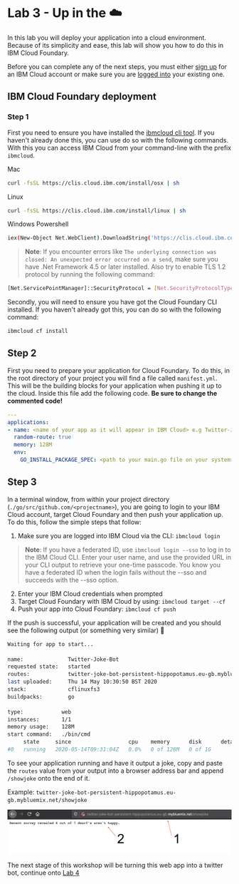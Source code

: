 # Lab 3 - Up in the :cloud:

In this lab you will deploy your application into a cloud environment. Because of its simplicity and ease, this lab will show you how to do this in IBM Cloud Foundary. 

Before you can complete any of the next steps, you must either [sign up](https://cloud.ibm.com/registration) for an IBM Cloud account or make sure you are [logged into](https://cloud.ibm.com/login) your existing one.

## IBM Cloud Foundary deployment

### Step 1

First you need to ensure you have installed the [ibmcloud cli tool](https://cloud.ibm.com/docs/cli?topic=cloud-cli-install-ibmcloud-cli#shell_install). If you haven't already done this, you can use do so with the following commands. With this you can access IBM Cloud from your command-line with the prefix `ibmcloud`.

Mac

```bash
curl -fsSL https://clis.cloud.ibm.com/install/osx | sh
```

Linux

```bash
curl -fsSL https://clis.cloud.ibm.com/install/linux | sh
```

Windows Powershell

```bash
iex(New-Object Net.WebClient).DownloadString('https://clis.cloud.ibm.com/install/powershell')
```

> **Note**: If you encounter errors like `The underlying connection was closed: An unexpected error occurred on a send`, make sure you have .Net Framework 4.5 or later installed. Also try to enable TLS 1.2 protocol by running the following command:

```bash
[Net.ServicePointManager]::SecurityProtocol = [Net.SecurityProtocolType]::Tls12
```

Secondly, you will need to ensure you have got the Cloud Foundary CLI installed. If you haven't already got this, you can do so with the following command:

```bash
ibmcloud cf install
```

## Step 2

First you need to prepare your application for Cloud Foundary. To do this, in the root directory of your project you will find a file called `manifest.yml`. This will be the building blocks for your application when pushing it up to the cloud. Inside this file add the following code. **Be sure to change the commented code!**

```yaml
---
applications:
- name: <name of your app as it will appear in IBM Cloud> e.g Twitter-Joke-Bot
  random-route: true
  memory: 128M
  env:
    GO_INSTALL_PACKAGE_SPEC: <path to your main.go file on your system> e.g github.com/cloud-hosted-twitter-bot-workshop/cmd
```

## Step 3

In a terminal window, from within your project directory (`./go/src/github.com/<projectname>`), you are going to login to your IBM Cloud account, target Cloud Foundary and then push your application up. To do this, follow the simple steps that follow:

1. Make sure you are logged into IBM Cloud via the CLI: `ibmcloud login`

> **Note**: If you have a federated ID, use `ibmcloud login --sso` to log in to the IBM Cloud CLI. Enter your user name, and use the provided URL in your CLI output to retrieve your one-time passcode. You know you have a federated ID when the login fails without the --sso and succeeds with the --sso option.

2. Enter your IBM Cloud credentials when prompted
3. Target Cloud Foundary with IBM Cloud by using: `ibmcloud target --cf`
4. Push your app into Cloud Foundary: `ibmcloud cf push`

If the push is successful, your application will be created and you should see the following output (or something very similar) :clap:

```bash
Waiting for app to start...

name:              Twitter-Joke-Bot
requested state:   started
routes:            twitter-joke-bot-persistent-hippopotamus.eu-gb.mybluemix.net
last uploaded:     Thu 14 May 10:30:50 BST 2020
stack:             cflinuxfs3
buildpacks:        go

type:            web
instances:       1/1
memory usage:    128M
start command:   ./bin/cmd
     state     since                  cpu    memory      disk      details
#0   running   2020-05-14T09:31:04Z   0.0%   0 of 128M   0 of 1G   
```

To see your application running and have it output a joke, copy and paste the `routes` value from your output into a browser address bar and append `/showjoke` onto the end of it. 

Example: `twitter-joke-bot-persistent-hippopotamus.eu-gb.mybluemix.net/showjoke`

![Running App URL](./../images/RunningAppURL.png)

The next stage of this workshop will be turning this web app into a twitter bot, continue onto [Lab 4](./lab-4.md)